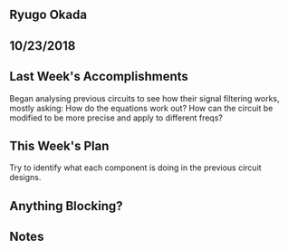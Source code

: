 ## Ryugo Okada
## 10/23/2018

## Last Week's Accomplishments
Began analysing previous circuits to see how their signal filtering works, mostly asking:
	How do the equations work out?
	How can the circuit be modified to be more precise and apply to different freqs?

## This Week's Plan
Try to identify what each component is doing in the previous circuit designs.

## Anything Blocking?

## Notes
